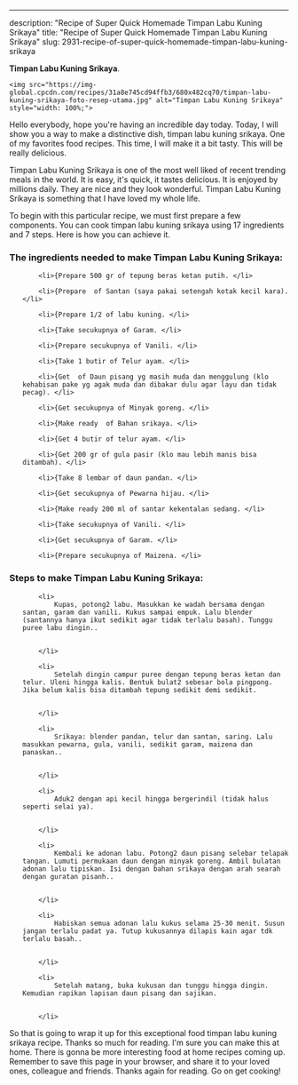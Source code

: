 ---
description: "Recipe of Super Quick Homemade Timpan Labu Kuning Srikaya"
title: "Recipe of Super Quick Homemade Timpan Labu Kuning Srikaya"
slug: 2931-recipe-of-super-quick-homemade-timpan-labu-kuning-srikaya

<p>
	<strong>Timpan Labu Kuning Srikaya</strong>. 
	
</p>
<p>
	
	<img src="https://img-global.cpcdn.com/recipes/31a8e745cd94ffb3/680x482cq70/timpan-labu-kuning-srikaya-foto-resep-utama.jpg" alt="Timpan Labu Kuning Srikaya" style="width: 100%;">
	
	
</p>
<p>
	Hello everybody, hope you're having an incredible day today. Today, I will show you a way to make a distinctive dish, timpan labu kuning srikaya. One of my favorites food recipes. This time, I will make it a bit tasty. This will be really delicious.
</p>
	
<p>
	Timpan Labu Kuning Srikaya is one of the most well liked of recent trending meals in the world. It is easy, it's quick, it tastes delicious. It is enjoyed by millions daily. They are nice and they look wonderful. Timpan Labu Kuning Srikaya is something that I have loved my whole life.
</p>
<p>
	
</p>

<p>
To begin with this particular recipe, we must first prepare a few components. You can cook timpan labu kuning srikaya using 17 ingredients and 7 steps. Here is how you can achieve it.
</p>

<h3>The ingredients needed to make Timpan Labu Kuning Srikaya:</h3>

<ol>
	
		<li>{Prepare 500 gr of tepung beras ketan putih. </li>
	
		<li>{Prepare  of Santan (saya pakai setengah kotak kecil kara). </li>
	
		<li>{Prepare 1/2 of labu kuning. </li>
	
		<li>{Take secukupnya of Garam. </li>
	
		<li>{Prepare secukupnya of Vanili. </li>
	
		<li>{Take 1 butir of Telur ayam. </li>
	
		<li>{Get  of Daun pisang yg masih muda dan menggulung (klo kehabisan pake yg agak muda dan dibakar dulu agar layu dan tidak pecag). </li>
	
		<li>{Get secukupnya of Minyak goreng. </li>
	
		<li>{Make ready  of Bahan srikaya. </li>
	
		<li>{Get 4 butir of telur ayam. </li>
	
		<li>{Get 200 gr of gula pasir (klo mau lebih manis bisa ditambah). </li>
	
		<li>{Take 8 lembar of daun pandan. </li>
	
		<li>{Get secukupnya of Pewarna hijau. </li>
	
		<li>{Make ready 200 ml of santar kekentalan sedang. </li>
	
		<li>{Take secukupnya of Vanili. </li>
	
		<li>{Get secukupnya of Garam. </li>
	
		<li>{Prepare secukupnya of Maizena. </li>
	
</ol>
<p>
	
</p>

<h3>Steps to make Timpan Labu Kuning Srikaya:</h3>

<ol>
	
		<li>
			Kupas, potong2 labu. Masukkan ke wadah bersama dengan santan, garam dan vanili. Kukus sampai empuk. Lalu blender (santannya hanya ikut sedikit agar tidak terlalu basah). Tunggu puree labu dingin..
			
			
		</li>
	
		<li>
			Setelah dingin campur puree dengan tepung beras ketan dan telur. Uleni hingga kalis. Bentuk bulat2 sebesar bola pingpong. Jika belum kalis bisa ditambah tepung sedikit demi sedikit.
			
			
		</li>
	
		<li>
			Srikaya: blender pandan, telur dan santan, saring. Lalu masukkan pewarna, gula, vanili, sedikit garam, maizena dan panaskan..
			
			
		</li>
	
		<li>
			Aduk2 dengan api kecil hingga bergerindil (tidak halus seperti selai ya).
			
			
		</li>
	
		<li>
			Kembali ke adonan labu. Potong2 daun pisang selebar telapak tangan. Lumuti permukaan daun dengan minyak goreng. Ambil bulatan adonan lalu tipiskan. Isi dengan bahan srikaya dengan arah searah dengan guratan pisanh..
			
			
		</li>
	
		<li>
			Habiskan semua adonan lalu kukus selama 25-30 menit. Susun jangan terlalu padat ya. Tutup kukusannya dilapis kain agar tdk terlalu basah..
			
			
		</li>
	
		<li>
			Setelah matang, buka kukusan dan tunggu hingga dingin. Kemudian rapikan lapisan daun pisang dan sajikan.
			
			
		</li>
	
</ol>

<p>
	
</p>

<p>
	So that is going to wrap it up for this exceptional food timpan labu kuning srikaya recipe. Thanks so much for reading. I'm sure you can make this at home. There is gonna be more interesting food at home recipes coming up. Remember to save this page in your browser, and share it to your loved ones, colleague and friends. Thanks again for reading. Go on get cooking!
</p>
